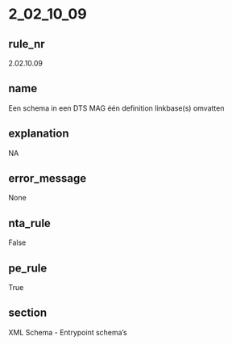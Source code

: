 # 2_02_10_09

## rule_nr
2.02.10.09

## name
Een schema in een DTS MAG één definition linkbase(s) omvatten

## explanation
NA

## error_message
None

## nta_rule
False

## pe_rule
True

## section
XML Schema - Entrypoint schema’s

